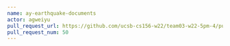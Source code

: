 ```yaml
---
name: ay-earthquake-documents
actor: agweiyu
pull_request_url: https://github.com/ucsb-cs156-w22/team03-w22-5pm-4/pull/50
pull_request_num: 50
---
```

